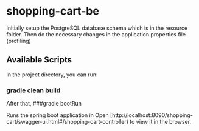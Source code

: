 # shopping-cart-be

Initially setup the PostgreSQL database schema which is in the resource folder.
Then do the necessary changes in the application.properties file (profiling)

## Available Scripts

In the project directory, you can run:

### gradle clean build

After that,
###gradle bootRun

Runs the spring boot application in 
Open [http://localhost:8090/shopping-cart/swagger-ui.html#/shopping-cart-controller) to view it in the browser.
